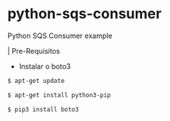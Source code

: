 # python-sqs-consumer
Python SQS Consumer example


| Pre-Requisitos

* Instalar o boto3

```sh
$ apt-get update
```
```sh
$ apt-get install python3-pip
```
```sh
$ pip3 install boto3
```
